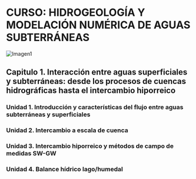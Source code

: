 # CURSO: HIDROGEOLOGÍA Y MODELACIÓN NUMÉRICA DE AGUAS SUBTERRÁNEAS
![Imagen1](https://github.com/user-attachments/assets/11a663dc-fba6-4462-91fd-e63d63a8f8c8)



## Capitulo 1. Interacción entre aguas superficiales y subterráneas: desde los procesos de cuencas hidrográficas hasta el intercambio hiporreico
### Unidad 1. Introducción y características del flujo entre aguas subterráneas y superficiales
### Unidad 2. Intercambio a escala de cuenca
### Unidad 3. Intercambio hiporreico y métodos de campo de medidas SW-GW 
### Unidad 4. Balance hídrico lago/humedal






